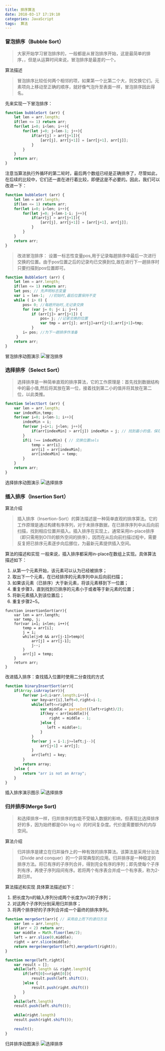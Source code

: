 ```yaml
---
title: 排序算法
date: 2018-03-17 17:19:10
categories: JavaScript
tags:  算法
---
```

### 冒泡排序（Bubble Sort）
>大家开始学习冒泡排序的，一般都是从冒泡排序开始，这是最简单的排序，，但是从运算时间来说，冒泡排序是最差的一个。

<!--more-->
算法描述
> 冒泡排序比较任何两个相邻的项，如果第一个比第二个大，则交换它们。元素项向上移动至正确的顺序，就好像气泡升至表面一样，冒泡排序因此得名。

先来实现一下冒泡排序：
```js
function bubbleSort (arr) {
    let len = arr.length;
    if(len <= 1) return arr;
    for(let i=0; i<len; i++){
        for(let j=0; j<len-1; j++){
            if(arr[j] > arr[j+1]){
                [arr[j], arr[j+1]] = [arr[j+1], arr[j]];
            }
        }
    }
    return arr;
}
```
注意当算法执行外循环的第二轮时，最后两个数组已经是正确排序了，尽管如此，在后续的比较中，它们还一直在进行着比较，即便这是不必要的。因此，我们可以改进一下：
```js
function bubbleSort (arr) {
    let len = arr.length;
    if(len <= 1) return arr;
    for(let i=0; i<len; i++){
        for(let j=0; j<len-1-i; j++){
            if(arr[j] > arr[j+1]){
                [arr[j], arr[j+1]] = [arr[j+1], arr[j]];
            }
        }
    }
    return arr;
}
```
>改进冒泡排序： 设置一标志性变量pos,用于记录每趟排序中最后一次进行交换的位置。由于pos位置之后的记录均已交换到位,故在进行下一趟排序时只要扫描到pos位置即可。

```js
function BubbleSort (arr) {
    let len = arr.length;
    if(len <= 1) return arr;
    let pos; // 先声明标志变量
    var i = len-1;  //初始时,最后位置保持不变
    while ( i> 0) {
        pos= 0; //每趟开始时,无记录交换
        for (var j= 0; j< i; j++)
            if (arr[j]> arr[j+1]) {
                pos= j; //记录交换的位置
                var tmp = arr[j]; arr[j]=arr[j+1];arr[j+1]=tmp;
            }
        i= pos; //为下一趟排序作准备
     }
    return arr;
}
```
冒泡排序动图演示
![冒泡排序](http://oonulpk6h.bkt.clouddn.com/bubblesort.gif)
### 选择排序（Select Sort）
>选择排序是一种简单直观的排序算法，它的工作原理是：首先找到数据结构中的最小值,然后将其放在第一位，接着找到第二小的值并将其放在第二位，以此类推。

```js
function SelectSort (arr) {
    var len = arr.length;
    var indexMin,temp;
    for(var i=0; i<len-1; i++){
        indexMin = i;
        for(var j=i+1; j<len; j++){ 
            if(arr[indexMin] > arr[j]) indexMin = j; // 找到最小的值，保存其索引
        }
        if(i !== indexMin) { // 交换位置sels
            temp = arr[i];
            arr[i] = arr[indexMin];
            arr[indexMin] = temp;
        }
    }
    return arr;
}
```
选择排序动图演示
![选择排序](http://oonulpk6h.bkt.clouddn.com/selectSort.gif)
### 插入排序（Insertion Sort）
算法介绍
>插入排序（Insertion-Sort）的算法描述是一种简单直观的排序算法。它的工作原理是通过构建有序序列，对于未排序数据，在已排序序列中从后向前扫描，找到相应位置并插入。插入排序在实现上，通常采用in-place排序（即只需用到O(1)的额外空间的排序），因而在从后向前扫描过程中，需要反复把已排序元素逐步向后挪位，为最新元素提供插入空间。

算法的描述和实现
一般来说，插入排序都采用in-place在数组上实现。具体算法描述如下：
1. 从第一个元素开始，该元素可以认为已经被排序；
2. 取出下一个元素，在已经排序的元素序列中从后向前扫描；
3. 如果该元素（已排序）大于新元素，将该元素移到下一位置；
4. 重复步骤3，直到找到已排序的元素小于或者等于新元素的位置；
5. 将新元素插入到该位置后；
6. 重复步骤2~5。

```JS
function insertionSort(arr){
    var len = arr.length;
    var temp, j;
    for(var i=1; i<len; i++){
        temp = arr[i];
        j = i;
        while(j>0 && arr[j-1]>temp){
            arr[j] = arr[j-1];
            j--;
        }
        arr[j] = temp;
    }
    return arr;
}
```
改进插入排序：查找插入位置时使用二分查找的方式
```js
function binaryInsertSort(arr){
    if(Array.isArray(arr)){
        for(var i=0;i<arr.length;i++){
            var key=arr[i],left=0,right=i-1;
            while(left<=right){
                var middle = parseInt((left+right)/2);
                if(key < arr[middle]){
                    right = middle - 1;
                }else {
                   left = middle+1;
                }
            }
            for(var j = i-1;j>=left;j--){
                arr[j+1] = arr[j];
            }
            arr[left] = key;
        }
        return array;
    }else {
        return "arr is not an Array";
    }
}
```
插入排序演示图示
![选择排序](http://oonulpk6h.bkt.clouddn.com/insertSort.gif)
### 归并排序(Merge Sort)
>和选择排序一样，归并排序的性能不受输入数据的影响，但表现比选择排序好的多，因为始终都是O(n log n）的时间复杂度。代价是需要额外的内存空间。

算法介绍
> 归并排序是建立在归并操作上的一种有效的排序算法。该算法是采用分治法（Divide and conquer）的一个非常典型的应用。归并排序是一种稳定的排序方法。将已有序的子序列合并，得到完全有序的序列；即先使每个子序列有序，再使子序列段间有序。若将两个有序表合并成一个有序表，称为2-路归并。

算法描述和实现
具体算法描述如下：
1. 把长度为n的输入序列分成两个长度为n/2的子序列；
2. 对这两个子序列分别采用归并排序；
3. 将两个排序好的子序列合并成一个最终的排序序列。

```js
function mergeSort(arr){ // 采用自上而下的递归方法
    var len = arr.length;
    if(arr < 2) return arr;
    var middle = Math.floor(len/2);
    left = arr.slice(0,middle);
    right = arr.slice(middle);
    return merge(mergeSort(left),mergeSort(right));
}

function merge(left,right){
    var result = [];
    while(left.length && right.length){
        if(left[0]<=right[0]){
            result.push(left.shift());
        }else {
            result.push(right.shift())
        }
    }
    while(left.length)
    result.push(left.shift());
    
    while(right.length)
    result.push(right.shift());
    
    result();
}
```
归并排序动图演示
![选择排序](http://oonulpk6h.bkt.clouddn.com/mergeSort.gif)
















